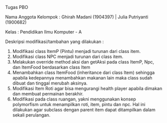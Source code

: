 Tugas PBO

Nama Anggota Kelompok :
Ghirah Madani (1904397) | 
Julia Putriyanti  (1900682)

Kelas : Pendidikan Ilmu Komputer - A

Deskripsi modifikasi/tambahan yang dilakukan :
1. Modifikasi class ItemP (Pintu) menjadi turunan dari class item.
2. Modifikasi class NPC menjadi turunan dari class item.
3. Melakukan override method aksi dan getAksi pada class ItemP, Npc, dan ItemFood berdasarkan class Item
4. Menambahkan class ItemFood (inheritance dari class Item) sehingga apabila kedepannya menambahkan makanan lain maka class sudah dibuat dan tinggal merubah aksinya.
5. Modifikasi Item Roti agar bisa mengurangi health player apabila dimakan dan membuat permainan berakhir.
6. Modifikasi pada class ruangan, yakni menggunakan konsep polymorfism untuk menampilkan roti, item, pintu dan npc. Hal ini dilakukan agar subclass dengan parent item dapat ditampilkan dalam sekali perulangan.
